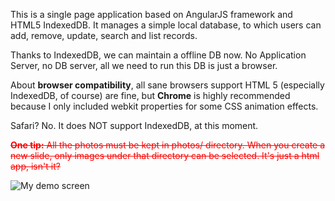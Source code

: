 This is a single page application based on AngularJS framework and HTML5 IndexedDB. It manages a simple local database, to which users can add, remove, update, search and list records.

Thanks to IndexedDB, we can maintain a offline DB now. No Application Server, no DB server, all we need to run this DB is just a browser. 

About <strong>browser compatibility</strong>, all sane browsers support HTML 5 (especially IndexedDB, of course) are fine, but <strong>Chrome</strong> is highly recommended because I only included webkit properties for some CSS animation effects. 

Safari? No. It does NOT support IndexedDB, at this moment.

<strike style='color:red'><strong>One tip:</strong> All the photos must be kept in photos/ directory. When you create a new slide, only images under that directory can be selected. It's just a html app, isn't it?</strike>

<img src="http://ww2.sinaimg.cn/large/8063ac81jw1e9ixdrwkrbj20ye1ijama.jpg" title="My demo screen">

